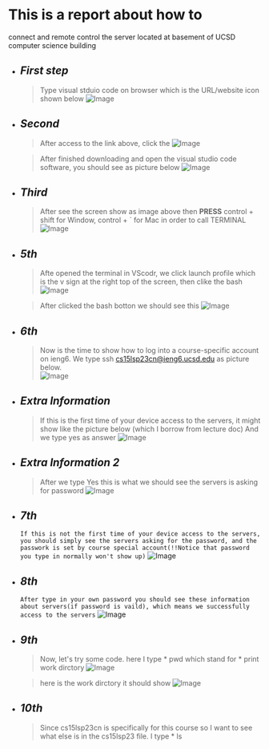 # This is a report about how to 
connect and remote control the server located at basement of UCSD computer science building




* ## _First step_ 
    > Type visual stduio code on browser which is the URL/website icon shown below
![Image](https://tengfonglee.github.io/cse15l-lab-reports/1.png)




* ## _Second_ 
    > After access to the link above, click the
![Image](https://tengfonglee.github.io/cse15l-lab-reports/2.png)

    >After finished downloading and open the visual studio code software, you should see as picture below 
![Image](https://tengfonglee.github.io/cse15l-lab-reports/3.png)

* ## _Third_ 
     > After see the screen show as image above then **PRESS** control + shift for Window, control + ` for Mac in order to call TERMINAL
![Image](https://tengfonglee.github.io/cse15l-lab-reports/4.png)

* ## _5th_ 
    > Afte opened the terminal in VScodr, we click launch profile which is the v sign at the right top of the screen, then clike the bash 
![Image](https://tengfonglee.github.io/cse15l-lab-reports/5.png)
 
    >After clicked the bash botton we should see this
![Image](https://tengfonglee.github.io/cse15l-lab-reports/6.png)



* ## _6th_
    >Now is the time to show how to log into a course-specific account on ieng6.
    >We type ssh cs15lsp23cn@ieng6.ucsd.edu as picture below.  
![Image](https://tengfonglee.github.io/cse15l-lab-reports/7.png)



* ## _Extra Information_
    >If this is the first time of your device access to the servers, it might show like the picture below (which I borrow from lecture doc)
    >And we type yes as answer
![Image](https://tengfonglee.github.io/cse15l-lab-reports/8.1.png)

* ## _Extra Information 2_
    >After we type Yes this is what we should see the servers is asking for password
![Image](https://tengfonglee.github.io/cse15l-lab-reports/8.2.png)

* ## _7th_
    ``If this is not the first time of your device access to the servers, you should simply see the servers asking for the password, and the passwork is set by course special account(!!Notice that password you type in normally won't show up)``
![Image](https://tengfonglee.github.io/cse15l-lab-reports/8.png)

* ## _8th_
    ``After type in your own password you should see these information about servers(if password is vaild), which means we successfully access to the servers``
![Image](https://tengfonglee.github.io/cse15l-lab-reports/9.png)

* ## _9th_
    >Now, let's try some code. here I type * pwd which stand for * print work dirctory
![Image](https://tengfonglee.github.io/cse15l-lab-reports/10.png)

    >here is the work dirctory it should show 
![Image](https://tengfonglee.github.io/cse15l-lab-reports/11.png)

* ## _10th_
    >Since cs15lsp23cn is specifically for this course so I want to see what else is in the cs15lsp23 file. I type * ls <path>






